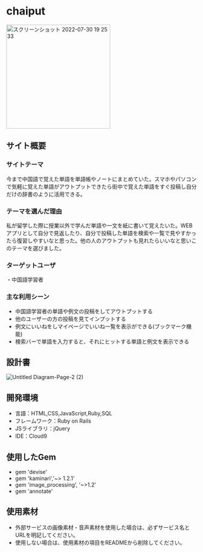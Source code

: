 # chaiput

<img width="275" alt="スクリーンショット 2022-07-30 19 25 33" src="https://user-images.githubusercontent.com/66726846/185175831-a23b4945-ba85-46ed-8ba7-79d955b25da4.png">

## サイト概要
### サイトテーマ
今まで中国語で覚えた単語を単語帳やノートにまとめていた。スマホやパソコンで気軽に覚えた単語がアウトプットできたら街中で覚えた単語をすぐ投稿し自分だけの辞書のように活用できる。
### テーマを選んだ理由
私が留学した際に授業以外で学んだ単語や一文を紙に書いて覚えたいた。WEBアプリとして自分で見返したり、自分で投稿した単語を検索や一覧で見やすかったら復習しやすいなと思った。他の人のアウトプットも見れたらいいなと思いこのテーマを選びました。
### ターゲットユーザ
・中国語学習者

### 主な利用シーン
- 中国語学習者の単語や例文の投稿をしてアウトプットする
- 他のユーザーの方の投稿を見てインプットする
- 例文にいいねをしマイページでいいね一覧を表示ができる(ブックマーク機能)
- 検索バーで単語を入力すると、それにヒットする単語と例文を表示できる

## 設計書
![Untitled Diagram-Page-2 (2)](https://user-images.githubusercontent.com/66726846/184920448-fe5ad8a1-c8e5-4c82-b4de-c46c50f3e103.jpg)

## 開発環境
- 言語：HTML,CSS,JavaScript,Ruby,SQL
- フレームワーク：Ruby on Rails
- JSライブラリ：jQuery
- IDE：Cloud9

## 使用したGem
- gem 'devise'
- gem 'kaminari','~> 1.2.1'
- gem 'image_processing', '~>1.2'
- gem 'annotate'


## 使用素材
- 外部サービスの画像素材・音声素材を使用した場合は、必ずサービス名とURLを明記してください。
- 使用しない場合は、使用素材の項目をREADMEから削除してください。

